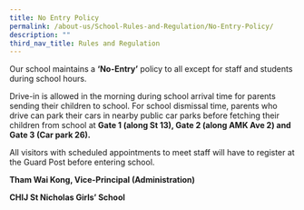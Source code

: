 ```yaml
---
title: No Entry Policy
permalink: /about-us/School-Rules-and-Regulation/No-Entry-Policy/
description: ""
third_nav_title: Rules and Regulation
---
```

Our school maintains a **‘No-Entry’** policy to all except for staff and students during school hours.

Drive-in is allowed in the morning during school arrival time for parents sending their children to school. For school dismissal time, parents who drive can park their cars in nearby public car parks before fetching their children from school at **Gate 1 (along St 13), Gate 2 (along AMK Ave 2) and Gate 3 (Car park 26).**

All visitors with scheduled appointments to meet staff will have to register at the Guard Post before entering school.


**Tham Wai Kong, Vice-Principal (Administration)**

**CHIJ St Nicholas Girls’ School**